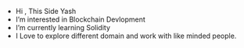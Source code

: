 -  Hi , This Side Yash
-  I’m interested in Blockchain Devlopment
-  I’m currently learning Solidity
-  I Love to explore different domain and work with like minded people.





